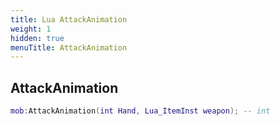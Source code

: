 ```yaml
---
title: Lua AttackAnimation
weight: 1
hidden: true
menuTitle: AttackAnimation
---
```

## AttackAnimation
```lua
mob:AttackAnimation(int Hand, Lua_ItemInst weapon); -- int
```